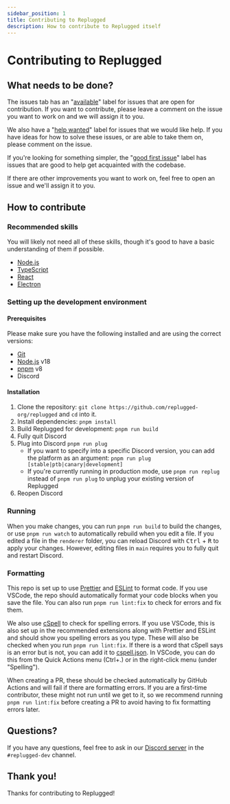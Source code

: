 ```yaml
---
sidebar_position: 1
title: Contributing to Replugged
description: How to contribute to Replugged itself
---
```


# Contributing to Replugged

## What needs to be done?

The issues tab has an
"[available](https://github.com/replugged-org/replugged/issues?q=is%3Aissue+is%3Aopen+label%3A%22available+%28leave+comment+to+claim%29%22)"
label for issues that are open for contribution. If you want to contribute, please leave a comment
on the issue you want to work on and we will assign it to you.

We also have a
"[help wanted](https://github.com/replugged-org/replugged/issues?q=is%3Aissue+is%3Aopen+label%3A%22help+wanted%22)"
label for issues that we would like help. If you have ideas for how to solve these issues, or are
able to take them on, please comment on the issue.

If you're looking for something simpler, the
"[good first issue](https://github.com/replugged-org/replugged/labels/good%20first%20issue)" label
has issues that are good to help get acquainted with the codebase.

If there are other improvements you want to work on, feel free to open an issue and we'll assign it
to you.

## How to contribute

### Recommended skills

You will likely not need all of these skills, though it's good to have a basic understanding of them
if possible.

- [Node.js](https://nodejs.org/en)
- [TypeScript](https://typescriptlang.org)
- [React](https://react.dev)
- [Electron](https://electronjs.org)

### Setting up the development environment

#### Prerequisites

Please make sure you have the following installed and are using the correct versions:

- [Git](https://git-scm.com/downloads)
- [Node.js](https://nodejs.org/en/) v18
- [pnpm](https://pnpm.io/installation) v8
- Discord

#### Installation

1. Clone the repository: `git clone https://github.com/replugged-org/replugged` and `cd` into it.
2. Install dependencies: `pnpm install`
3. Build Replugged for development: `pnpm run build`
4. Fully quit Discord
5. Plug into Discord `pnpm run plug`
   - If you want to specify into a specific Discord version, you can add the platform as an
     argument: `pnpm run plug [stable|ptb|canary|development]`
   - If you're currently running in production mode, use `pnpm run replug` instead of
     `pnpm run plug` to unplug your existing version of Replugged
6. Reopen Discord

### Running

When you make changes, you can run `pnpm run build` to build the changes, or use `pnpm run watch` to
automatically rebuild when you edit a file. If you edited a file in the `renderer` folder, you can
reload Discord with <kbd>Ctrl</kbd> + <kbd>R</kbd> to apply your changes. However, editing files in
`main` requires you to fully quit and restart Discord.

### Formatting

This repo is set up to use [Prettier](https://prettier.io/) and [ESLint](https://eslint.org/) to
format code. If you use VSCode, the repo should automatically format your code blocks when you save
the file. You can also run `pnpm run lint:fix` to check for errors and fix them.

We also use
[cSpell](https://marketplace.visualstudio.com/items?itemName=streetsidesoftware.code-spell-checker)
to check for spelling errors. If you use VSCode, this is also set up in the recommended extensions
along with Prettier and ESLint and should show you spelling errors as you type. These will also be
checked when you run `pnpm run lint:fix`. If there is a word that cSpell says is an error but is
not, you can add it to [cspell.json](https://github.com/replugged-org/guide/tree/main/cspell.json).
In VSCode, you can do this from the Quick Actions menu (Ctrl+.) or in the right-click menu (under
"Spelling").

When creating a PR, these should be checked automatically by GitHub Actions and will fail if there
are formatting errors. If you are a first-time contributor, these might not run until we get to it,
so we recommend running `pnpm run lint:fix` before creating a PR to avoid having to fix formatting
errors later.

## Questions?

If you have any questions, feel free to ask in our [Discord server](https://discord.gg/replugged) in
the `#replugged-dev` channel.

## Thank you!

Thanks for contributing to Replugged!
